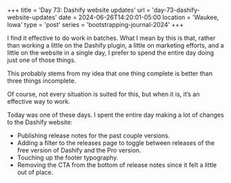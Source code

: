 +++
title = 'Day 73: Dashify website updates'
url = 'day-73-dashify-website-updates'
date = 2024-06-26T14:20:01-05:00
location = 'Waukee, Iowa'
type = 'post'
series = 'bootstrapping-journal-2024'
+++

I find it effective to do work in batches. What I mean by this is that, rather than working a little on the Dashify plugin, a little on marketing efforts, and a little on the website in a single day, I prefer to spend the entire day doing just one of those things.

This probably stems from my idea that one thing complete is better than three things incomplete.

Of course, not every situation is suited for this, but when it is, it’s an effective way to work.

Today was one of these days. I spent the entire day making a lot of changes to the Dashify website:

- Publishing release notes for the past couple versions.
- Adding a filter to the releases page to toggle between releases of the free version of Dashify and the Pro version.
- Touching up the footer typography.
- Removing the CTA from the bottom of release notes since it felt a little out of place.
